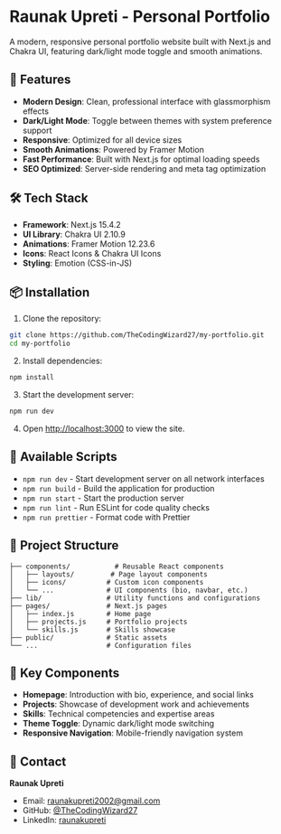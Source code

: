 # Raunak Upreti - Personal Portfolio

A modern, responsive personal portfolio website built with Next.js and Chakra UI, featuring dark/light mode toggle and smooth animations.

## 🚀 Features

- **Modern Design**: Clean, professional interface with glassmorphism effects
- **Dark/Light Mode**: Toggle between themes with system preference support
- **Responsive**: Optimized for all device sizes
- **Smooth Animations**: Powered by Framer Motion
- **Fast Performance**: Built with Next.js for optimal loading speeds
- **SEO Optimized**: Server-side rendering and meta tag optimization

## 🛠️ Tech Stack

- **Framework**: Next.js 15.4.2
- **UI Library**: Chakra UI 2.10.9
- **Animations**: Framer Motion 12.23.6
- **Icons**: React Icons & Chakra UI Icons
- **Styling**: Emotion (CSS-in-JS)

## 📦 Installation

1. Clone the repository:
```bash
git clone https://github.com/TheCodingWizard27/my-portfolio.git
cd my-portfolio
```

2. Install dependencies:
```bash
npm install
```

3. Start the development server:
```bash
npm run dev
```

4. Open [http://localhost:3000](http://localhost:3000) to view the site.

## 🎯 Available Scripts

- `npm run dev` - Start development server on all network interfaces
- `npm run build` - Build the application for production
- `npm run start` - Start the production server
- `npm run lint` - Run ESLint for code quality checks
- `npm run prettier` - Format code with Prettier

## 📁 Project Structure

```
├── components/           # Reusable React components
│   ├── layouts/         # Page layout components
│   ├── icons/          # Custom icon components
│   └── ...             # UI components (bio, navbar, etc.)
├── lib/                # Utility functions and configurations
├── pages/              # Next.js pages
│   ├── index.js        # Home page
│   ├── projects.js     # Portfolio projects
│   └── skills.js       # Skills showcase
├── public/             # Static assets
└── ...                 # Configuration files
```

## 🎨 Key Components

- **Homepage**: Introduction with bio, experience, and social links
- **Projects**: Showcase of development work and achievements
- **Skills**: Technical competencies and expertise areas
- **Theme Toggle**: Dynamic dark/light mode switching
- **Responsive Navigation**: Mobile-friendly navigation system


## 📧 Contact

**Raunak Upreti**
- Email: raunakupreti2002@gmail.com
- GitHub: [@TheCodingWizard27](https://github.com/TheCodingWizard27)
- LinkedIn: [raunakupreti](https://linkedin.com/in/raunakupreti)